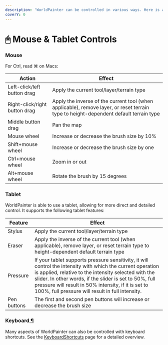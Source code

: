 ```yaml
---
description: 'WorldPainter can be controlled in various ways. Here is an overview:'
coverY: 0
---
```


# 🖱 Mouse & Tablet Controls

### Mouse

For Ctrl, read ⌘ on Macs:

| **Action**                    | **Effect**                                                                                                                            |
| ----------------------------- | ------------------------------------------------------------------------------------------------------------------------------------- |
| Left-click/left button drag   | Apply the current tool/layer/terrain type                                                                                             |
| Right-click/right button drag | Apply the inverse of the current tool (when applicable), remove layer, or reset terrain type to height-dependent default terrain type |
| Middle button drag            | Pan the map                                                                                                                           |
| Mouse wheel                   | Increase or decrease the brush size by 10%                                                                                            |
| Shift+mouse wheel             | Increase or decrease the brush size by one                                                                                            |
| Ctrl+mouse wheel              | Zoom in or out                                                                                                                        |
| Alt+mouse wheel               | Rotate the brush by 15 degrees                                                                                                        |

### Tablet

WorldPainter is able to use a tablet, allowing for more direct and detailed control. It supports the following tablet features:

| **Feature** | **Effect**                                                                                                                                                                                                                                                                                                                               |
| ----------- | ---------------------------------------------------------------------------------------------------------------------------------------------------------------------------------------------------------------------------------------------------------------------------------------------------------------------------------------- |
| Stylus      | Apply the current tool/layer/terrain type                                                                                                                                                                                                                                                                                                |
| Eraser      | Apply the inverse of the current tool (when applicable), remove layer, or reset terrain type to height-dependent default terrain type                                                                                                                                                                                                    |
| Pressure    | If your tablet supports pressure sensitivity, it will control the intensity with which the current operation is applied, relative to the intensity selected with the slider. In other words, if the slider is set to 50%, full pressure will result in 50% intensity, if it is set to 100%, full pressure will result in full intensity. |
| Pen buttons | The first and second pen buttons will increase or decrease the brush size                                                                                                                                                                                                                                                                |

### Keyboard[ ¶](https://www.worldpainter.net/trac/wiki/Controls#Keyboard) <a href="#keyboard" id="keyboard"></a>

Many aspects of WorldPainter can also be controlled with keyboard shortcuts. See the [KeyboardShortcuts](https://www.worldpainter.net/trac/wiki/KeyboardShortcuts) page for a detailed overview.
